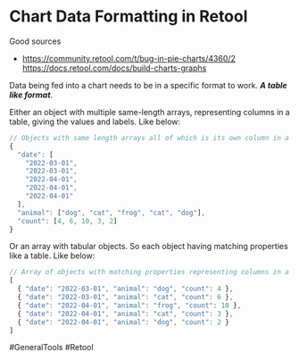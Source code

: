 # Chart Data Formatting in Retool

Good sources
- https://community.retool.com/t/bug-in-pie-charts/4360/2
https://docs.retool.com/docs/build-charts-graphs

Data being fed into a chart needs to be in a specific format to work. _**A table like format**_.

Either an object with multiple same-length arrays, representing columns in a table,  giving the values and labels. Like below:

```javascript
// Objects with same length arrays all of which is its own column in a table
{
  "date": [
    "2022-03-01",
    "2022-03-01",
    "2022-04-01",
    "2022-04-01",
    "2022-04-01"
  ],
  "animal": ["dog", "cat", "frog", "cat", "dog"],
  "count": [4, 6, 10, 3, 2]
}
```

Or an array with tabular objects. So each object having matching properties like a table. Like below:

```javascript
// Array of objects with matching properties representing columns in a table
[
  { "date": "2022-03-01", "animal": "dog", "count": 4 },
  { "date": "2022-03-01", "animal": "cat", "count": 6 },
  { "date": "2022-04-01", "animal": "frog", "count": 10 },
  { "date": "2022-04-01", "animal": "cat", "count": 3 },
  { "date": "2022-04-01", "animal": "dog", "count": 2 }
]
```

#GeneralTools 
	#Retool 